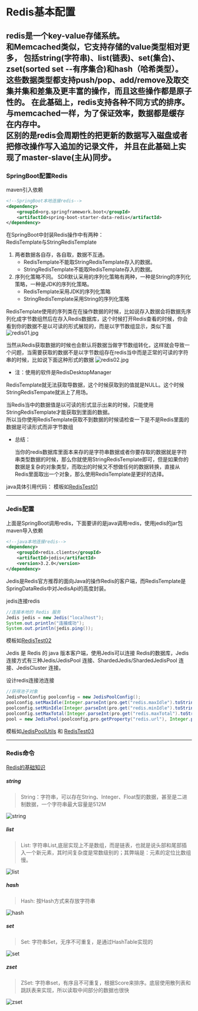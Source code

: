 # Redis基本配置  

redis是一个key-value存储系统。  
和Memcached类似，它支持存储的value类型相对更多，
包括string(字符串)、list(链表)、set(集合)、zset(sorted set --有序集合)和hash（哈希类型）。  
这些数据类型都支持push/pop、add/remove及取交集并集和差集及更丰富的操作，而且这些操作都是原子性的。
在此基础上，redis支持各种不同方式的排序。  
与memcached一样，为了保证效率，数据都是缓存在内存中。  
区别的是redis会周期性的把更新的数据写入磁盘或者把修改操作写入追加的记录文件，
并且在此基础上实现了master-slave(主从)同步。
--------------------------------------
### SpringBoot配置Redis
maven引入依赖
```xml
<!--SpringBoot本地连接redis-->
<dependency>
    <groupId>org.springframework.boot</groupId>
    <artifactId>spring-boot-starter-data-redis</artifactId>
</dependency>
```
在SpringBoot中封装Redis操作中有两种：  
RedisTemplate与StringRedisTemplate

1. 两者数据各自存，各自取，数据不互通。
    - RedisTemplate不能取StringRedisTemplate存入的数据。
    - StringRedisTemplate不能取RedisTemplate存入的数据。
2. 序列化策略不同。 SDR默认采用的序列化策略有两种，一种是String的序列化策略，一种是JDK的序列化策略。
    - RedisTemplate采用JDK的序列化策略
    - StringRedisTemplate采用String的序列化策略

RedisTemplate使用的序列类在在操作数据的时候，比如说存入数据会将数据先序列化成字节数组然后在存入Redis数据库，这个时候打开Redis查看的时候，你会看到你的数据不是以可读的形式展现的，而是以字节数组显示，类似下面
![redis01.jpg](../../../../../../resources/img/redis01.jpg)

当然从Redis获取数据的时候也会默认将数据当做字节数组转化，这样就会导致一个问题，当需要获取的数据不是以字节数组存在redis当中而是正常的可读的字符串的时候，比如说下面这种形式的数据
![redis02.jpg](../../../../../../resources/img/redis02.jpg)  
- 注：使用的软件是RedisDesktopManager


RedisTemplate就无法获取导数据，这个时候获取到的值就是NULL。这个时候StringRedisTempate就派上了用场。  

当Redis当中的数据值是以可读的形式显示出来的时候，只能使用StringRedisTemplate才能获取到里面的数据。  
所以当你使用RedisTemplate获取不到数据的时候请检查一下是不是Redis里面的数据是可读形式而非字节数组

- 总结：
  
  当你的redis数据库里面本来存的是字符串数据或者你要存取的数据就是字符串类型数据的时候，那么你就使用StringRedisTemplate即可，但是如果你的数据是复杂的对象类型，而取出的时候又不想做任何的数据转换，直接从Redis里面取出一个对象，那么使用RedisTemplate是更好的选择。

java具体引用代码：
模板如[RedisTest01](RedisTest01.java)


----------------------------
### Jedis配置
上面是SpringBoot调用redis，下面要讲的是java调用redis，使用jedis的jar包
maven导入依赖
```xml
<!--java本地连接redis-->
<dependency>
    <groupId>redis.clients</groupId>
    <artifactId>jedis</artifactId>
    <version>3.2.0</version>
</dependency>
```
Jedis是Redis官方推荐的面向Java的操作Redis的客户端，而RedisTemplate是SpringDataRedis中对JedisApi的高度封装。

jedis连接redis
```java
//连接本地的 Redis 服务
Jedis jedis = new Jedis("localhost");
System.out.println("连接成功");
System.out.println(jedis.ping());
```
模板如[RedisTest02](RedisTest02.java)

Jedis 是 Redis 的 java 版本客户端，使用Jedis可以连接 Redis的数据库，Jedis连接方式有三种Jedis/JedisPool 连接、ShardedJedis/ShardedJedisPool 连接、JedisCluster 连接。


设计redis连接池连接
```java
//获得池子对象
JedisPoolConfig poolconfig = new JedisPoolConfig();
poolconfig.setMaxIdle(Integer.parseInt(pro.get("redis.maxIdle").toString()));//最大闲置个数
poolconfig.setMinIdle(Integer.parseInt(pro.get("redis.minIdle").toString()));//最小闲置个数
poolconfig.setMaxTotal(Integer.parseInt(pro.get("redis.maxTotal").toString()));//最大连接数
pool = new JedisPool(poolconfig,pro.getProperty("redis.url"), Integer.parseInt(pro.get("redis.port").toString()));
```
模板如[JedisPoolUtils](JedisPoolUtils.java) 和 [RedisTest03](RedisTest03.java)

--------------------------------------------------------------
### Redis命令
[Redis的基础知识](https://www.cnblogs.com/xinhuaxuan/p/9171275.html)

##### string
> String：字符串，可以存在String、Integer、Float型的数据，甚至是二进制数据，一个字符串最大容量是512M

![string](../../../../../../resources/img/redis-string.png)

##### list
> List: 字符串List,底层实现上不是数组，而是链表，也就是说头部和尾部插入一个新元素，其时间复杂度是常数级别的；其弊端是：元素的定位比数组慢。

![list](../../../../../../resources/img/redis-list.png)

##### hash
> Hash: 按Hash方式来存放字符串

![hash](../../../../../../resources/img/redis-hash.png)

##### set
> Set: 字符串Set，无序不可重复，是通过HashTable实现的

![set](../../../../../../resources/img/redis-set.png)

##### zset
> ZSet: 字符串set，有序且不可重复，根据Score来排序。底层使用散列表和跳跃表来实现，所以读取中间部分的数据也很快

![zset](../../../../../../resources/img/redis-zset.png)